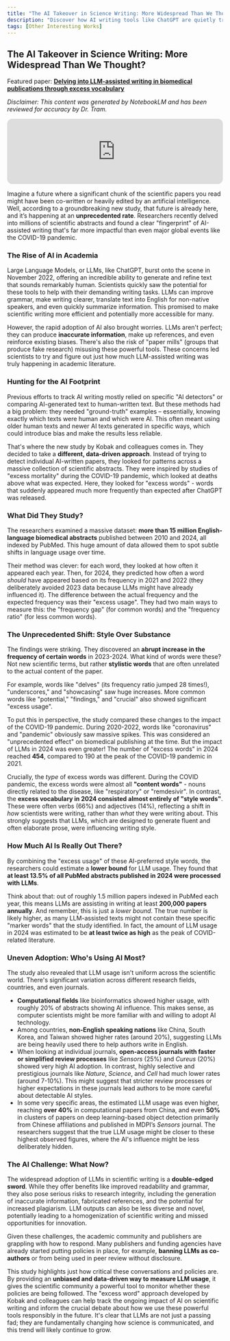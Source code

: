 ```yaml
---
title: "The AI Takeover in Science Writing: More Widespread Than We Thought?"
description: "Discover how AI writing tools like ChatGPT are quietly transforming scientific literature. New research reveals that at least 13.5% of biomedical papers in 2024 show AI influence, a shift bigger than COVID's impact on publishing. Explore the data-driven detective work uncovering this unprecedented change in science writing."
tags: [Other Interesting Works]
---
```

## The AI Takeover in Science Writing: More Widespread Than We Thought?

Featured paper: [**Delving into LLM-assisted writing in biomedical publications through excess vocabulary**](https://doi.org/10.1126/sciadv.adt3813)

*Disclaimer: This content was generated by NotebookLM and has been reviewed for accuracy by Dr. Tram.*

<div align="center">
    <iframe data-testid="embed-iframe" style="border-radius:12px" src="https://open.spotify.com/embed/episode/56DCPHCm4H7hxzT5gIHIPv?utm_source=generator&theme=0" width="100%" height="152" frameBorder="0" allowfullscreen="" allow="autoplay; clipboard-write; encrypted-media; fullscreen; picture-in-picture" loading="lazy"></iframe>
</div>

Imagine a future where a significant chunk of the scientific papers you read might have been co-written or heavily edited by an artificial intelligence. Well, according to a groundbreaking new study, that future is already here, and it’s happening at an **unprecedented rate**. Researchers recently delved into millions of scientific abstracts and found a clear "fingerprint" of AI-assisted writing that's far more impactful than even major global events like the COVID-19 pandemic.

### The Rise of AI in Academia

Large Language Models, or LLMs, like ChatGPT, burst onto the scene in November 2022, offering an incredible ability to generate and refine text that sounds remarkably human. Scientists quickly saw the potential for these tools to help with their demanding writing tasks. LLMs can improve grammar, make writing clearer, translate text into English for non-native speakers, and even quickly summarize information. This promised to make scientific writing more efficient and potentially more accessible for many.

However, the rapid adoption of AI also brought worries. LLMs aren't perfect; they can produce **inaccurate information**, make up references, and even reinforce existing biases. There's also the risk of "paper mills" (groups that produce fake research) misusing these powerful tools. These concerns led scientists to try and figure out just how much LLM-assisted writing was truly happening in academic literature.

### Hunting for the AI Footprint

Previous efforts to track AI writing mostly relied on specific "AI detectors" or comparing AI-generated text to human-written text. But these methods had a big problem: they needed "ground-truth" examples – essentially, knowing exactly which texts were human and which were AI. This often meant using older human texts and newer AI texts generated in specific ways, which could introduce bias and make the results less reliable.

That's where the new study by Kobak and colleagues comes in. They decided to take a **different, data-driven approach**. Instead of trying to detect individual AI-written papers, they looked for patterns across a massive collection of scientific abstracts. They were inspired by studies of "excess mortality" during the COVID-19 pandemic, which looked at deaths above what was expected. Here, they looked for "excess words" - words that suddenly appeared much more frequently than expected after ChatGPT was released.

### What Did They Study?

The researchers examined a massive dataset: **more than 15 million English-language biomedical abstracts** published between 2010 and 2024, all indexed by PubMed. This huge amount of data allowed them to spot subtle shifts in language usage over time.

Their method was clever: for each word, they looked at how often it appeared each year. Then, for 2024, they predicted how often a word *should* have appeared based on its frequency in 2021 and 2022 (they deliberately avoided 2023 data because LLMs might have already influenced it). The difference between the actual frequency and the expected frequency was their "excess usage". They had two main ways to measure this: the "frequency gap" (for common words) and the "frequency ratio" (for less common words).

### The Unprecedented Shift: Style Over Substance

The findings were striking. They discovered an **abrupt increase in the frequency of certain words** in 2023-2024. What kind of words were these? Not new scientific terms, but rather **stylistic words** that are often unrelated to the actual content of the paper.

For example, words like "delves" (its frequency ratio jumped 28 times!), "underscores," and "showcasing" saw huge increases. More common words like "potential," "findings," and "crucial" also showed significant "excess usage".

To put this in perspective, the study compared these changes to the impact of the COVID-19 pandemic. During 2020-2022, words like "coronavirus" and "pandemic" obviously saw massive spikes. This was considered an "unprecedented effect" on biomedical publishing at the time. But the impact of LLMs in 2024 was even greater! The number of "excess words" in 2024 reached **454**, compared to 190 at the peak of the COVID-19 pandemic in 2021.

Crucially, the *type* of excess words was different. During the COVID pandemic, the excess words were almost all **"content words"** - nouns directly related to the disease, like "respiratory" or "remdesivir". In contrast, the **excess vocabulary in 2024 consisted almost entirely of "style words"**. These were often verbs (66%) and adjectives (14%), reflecting a shift in *how* scientists were writing, rather than *what* they were writing about. This strongly suggests that LLMs, which are designed to generate fluent and often elaborate prose, were influencing writing style.

### How Much AI Is Really Out There?

By combining the "excess usage" of these AI-preferred style words, the researchers could estimate a **lower bound** for LLM usage. They found that **at least 13.5% of all PubMed abstracts published in 2024 were processed with LLMs**.

Think about that: out of roughly 1.5 million papers indexed in PubMed each year, this means LLMs are assisting in writing at least **200,000 papers annually**. And remember, this is just a *lower bound*. The true number is likely higher, as many LLM-assisted texts might not contain these specific "marker words" that the study identified. In fact, the amount of LLM usage in 2024 was estimated to be **at least twice as high** as the peak of COVID-related literature.

### Uneven Adoption: Who's Using AI Most?

The study also revealed that LLM usage isn't uniform across the scientific world. There's significant variation across different research fields, countries, and even journals.

*   **Computational fields** like bioinformatics showed higher usage, with roughly 20% of abstracts showing AI influence. This makes sense, as computer scientists might be more familiar with and willing to adopt AI technology.
*   Among countries, **non-English speaking nations** like China, South Korea, and Taiwan showed higher rates (around 20%), suggesting LLMs are being heavily used there to help authors write in English.
*   When looking at individual journals, **open-access journals with faster or simplified review processes** like *Sensors* (25%) and *Cureus* (20%) showed very high AI adoption. In contrast, highly selective and prestigious journals like *Nature*, *Science*, and *Cell* had much lower rates (around 7-10%). This might suggest that stricter review processes or higher expectations in these journals lead authors to be more careful about detectable AI styles.
*   In some very specific areas, the estimated LLM usage was even higher, reaching **over 40%** in computational papers from China, and even **50%** in clusters of papers on deep learning-based object detection primarily from Chinese affiliations and published in MDPI’s *Sensors* journal. The researchers suggest that the true LLM usage might be closer to these highest observed figures, where the AI's influence might be less deliberately hidden.

### The AI Challenge: What Now?

The widespread adoption of LLMs in scientific writing is a **double-edged sword**. While they offer benefits like improved readability and grammar, they also pose serious risks to research integrity, including the generation of inaccurate information, fabricated references, and the potential for increased plagiarism. LLM outputs can also be less diverse and novel, potentially leading to a homogenization of scientific writing and missed opportunities for innovation.

Given these challenges, the academic community and publishers are grappling with how to respond. Many publishers and funding agencies have already started putting policies in place, for example, **banning LLMs as co-authors** or from being used in peer review without disclosure.

This study highlights just how critical these conversations and policies are. By providing an **unbiased and data-driven way to measure LLM usage**, it gives the scientific community a powerful tool to monitor whether these policies are being followed. The "excess word" approach developed by Kobak and colleagues can help track the ongoing impact of AI on scientific writing and inform the crucial debate about how we use these powerful tools responsibly in the future. It's clear that LLMs are not just a passing fad; they are fundamentally changing how science is communicated, and this trend will likely continue to grow.